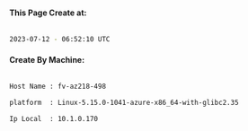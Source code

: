 
   
#### This Page Create at:

```bash

2023-07-12 - 06:52:10 UTC

```

#### Create By Machine:

```bash

Host Name : fv-az218-498

platform  : Linux-5.15.0-1041-azure-x86_64-with-glibc2.35

Ip Local  : 10.1.0.170

```

